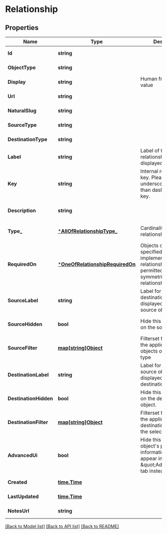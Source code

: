 # Relationship

## Properties
Name | Type | Description | Notes
------------ | ------------- | ------------- | -------------
**Id** | **string** |  | [default to null]
**ObjectType** | **string** |  | [default to null]
**Display** | **string** | Human friendly display value | [default to null]
**Url** | **string** |  | [default to null]
**NaturalSlug** | **string** |  | [default to null]
**SourceType** | **string** |  | [default to null]
**DestinationType** | **string** |  | [default to null]
**Label** | **string** | Label of the relationship as displayed to users | [default to null]
**Key** | **string** | Internal relationship key. Please use underscores rather than dashes in this key. | [optional] [default to null]
**Description** | **string** |  | [optional] [default to null]
**Type_** | [***AllOfRelationshipType_**](AllOfRelationshipType_.md) | Cardinality of this relationship | [optional] [default to null]
**RequiredOn** | [***OneOfRelationshipRequiredOn**](OneOfRelationshipRequiredOn.md) | Objects on the specified side MUST implement this relationship. Not permitted for symmetric relationships. | [optional] [default to null]
**SourceLabel** | **string** | Label for related destination objects, as displayed on the source object. | [optional] [default to null]
**SourceHidden** | **bool** | Hide this relationship on the source object. | [optional] [default to null]
**SourceFilter** | [**map[string]Object**](.md) | Filterset filter matching the applicable source objects of the selected type | [optional] [default to null]
**DestinationLabel** | **string** | Label for related source objects, as displayed on the destination object. | [optional] [default to null]
**DestinationHidden** | **bool** | Hide this relationship on the destination object. | [optional] [default to null]
**DestinationFilter** | [**map[string]Object**](.md) | Filterset filter matching the applicable destination objects of the selected type | [optional] [default to null]
**AdvancedUi** | **bool** | Hide this field from the object&#x27;s primary information tab. It will appear in the \&quot;Advanced\&quot; tab instead. | [optional] [default to null]
**Created** | [**time.Time**](time.Time.md) |  | [default to null]
**LastUpdated** | [**time.Time**](time.Time.md) |  | [default to null]
**NotesUrl** | **string** |  | [default to null]

[[Back to Model list]](../README.md#documentation-for-models) [[Back to API list]](../README.md#documentation-for-api-endpoints) [[Back to README]](../README.md)

